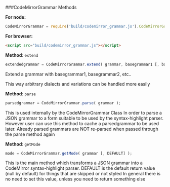 

###CodeMirrorGrammar Methods

__For node:__

```javascript
CodeMirrorGrammar = require('build/codemirror_grammar.js').CodeMirrorGrammar;
```

__For browser:__

```html
<script src="build/codemirror_grammar.js"></script>
```




__Method__: `extend`

```javascript
extendedgrammar = CodeMirrorGrammar.extend( grammar, basegrammar1 [, basegrammar2, ..] );
```

Extend a grammar with basegrammar1, basegrammar2, etc..

This way arbitrary dialects and variations can be handled more easily
    


__Method__: `parse`

```javascript
parsedgrammar = CodeMirrorGrammar.parse( grammar );
```

This is used internally by the CodeMirrorGrammar Class
In order to parse a JSON grammar to a form suitable to be used by the syntax-highlight parser.
However user can use this method to cache a parsedgrammar to be used later.
Already parsed grammars are NOT re-parsed when passed through the parse method again
    


__Method__: `getMode`

```javascript
mode = CodeMirrorGrammar.getMode( grammar [, DEFAULT] );
```

This is the main method which transforms a JSON grammar into a CodeMirror syntax-highlight parser.
DEFAULT is the default return value (null by default) for things that are skipped or not styled
In general there is no need to set this value, unless you need to return something else
    